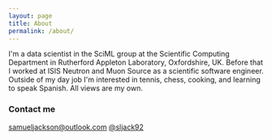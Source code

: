 ```yaml
---
layout: page
title: About
permalink: /about/
---
```


I'm a data scientist in the SciML group at the Scientific Computing Department in Rutherford Appleton Laboratory, Oxfordshire, UK. Before that I worked at ISIS Neutron and Muon Source as a scientific software engineer. Outside of my day job I'm interested in tennis, chess, cooking, and learning to speak Spanish. All views are my own.

### Contact me

[samueljackson@outlook.com](mailto:samueljackson@outlook.com)
[@sljack92](https://twitter.com/sljack92)
